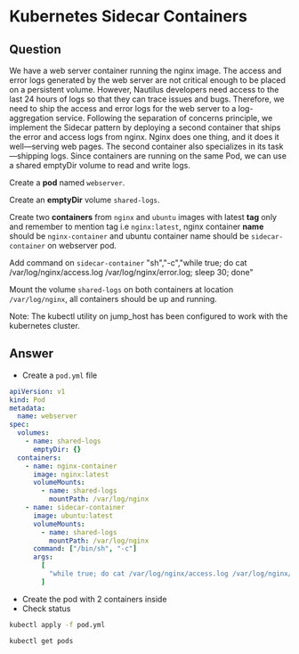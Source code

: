# Kubernetes Sidecar Containers

## Question

We have a web server container running the nginx image. The access and error logs generated by the web server are not critical enough to be placed on a persistent volume. However, Nautilus developers need access to the last 24 hours of logs so that they can trace issues and bugs. Therefore, we need to ship the access and error logs for the web server to a log-aggregation service. Following the separation of concerns principle, we implement the Sidecar pattern by deploying a second container that ships the error and access logs from nginx. Nginx does one thing, and it does it well—serving web pages. The second container also specializes in its task—shipping logs. Since containers are running on the same Pod, we can use a shared emptyDir volume to read and write logs.

Create a **pod** named `webserver`.

Create an **emptyDir** volume `shared-logs`.

Create two **containers** from `nginx` and `ubuntu` images with latest **tag** only and remember to mention tag i.e `nginx:latest`, nginx container **name** should be `nginx-container` and ubuntu container name should be `sidecar-container` on webserver pod.

Add command on `sidecar-container` "sh","-c","while true; do cat /var/log/nginx/access.log /var/log/nginx/error.log; sleep 30; done"

Mount the volume `shared-logs` on both containers at location `/var/log/nginx`, all containers should be up and running.

Note: The kubectl utility on jump_host has been configured to work with the kubernetes cluster.

## Answer

- Create a `pod.yml` file

```yaml
apiVersion: v1
kind: Pod
metadata:
  name: webserver
spec:
  volumes:
    - name: shared-logs
      emptyDir: {}
  containers:
    - name: nginx-container
      image: nginx:latest
      volumeMounts:
        - name: shared-logs
          mountPath: /var/log/nginx
    - name: sidecar-container
      image: ubuntu:latest
      volumeMounts:
        - name: shared-logs
          mountPath: /var/log/nginx
      command: ["/bin/sh", "-c"]
      args:
        [
          "while true; do cat /var/log/nginx/access.log /var/log/nginx/error.log; sleep 30; done ",
        ]
```

- Create the pod with 2 containers inside
- Check status

```bash
kubectl apply -f pod.yml

kubectl get pods
```
